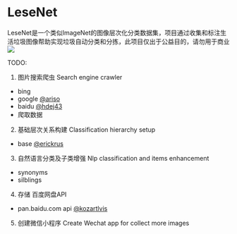 # LeseNet

LeseNet是一个类似ImageNet的图像层次化分类数据集，项目通过收集和标注生活垃圾图像帮助实现垃圾自动分类和分拣，此项目仅出于公益目的，请勿用于商业
![](misc/img/trashbin.jpg )


TODO:

1. 图片搜索爬虫 Search engine crawler
 - bing
 - google [@ariso](https://github.com/arisosoftware)
 - baidu [@hdej43](https://github.com/hdej43)
 - 爬取数据
2. 基础层次关系构建 Classification hierarchy setup
 - base [@erickrus](https://github.com/erickrus)
3. 自然语言分类及子类增强 Nlp classification and items enhancement 
 - synonyms
 - silblings
4. 存储 百度网盘API
 - pan.baidu.com api [@kozartlvis](https://github.com/Kozartlvis)
5. 创建微信小程序 Create Wechat app for collect more images

